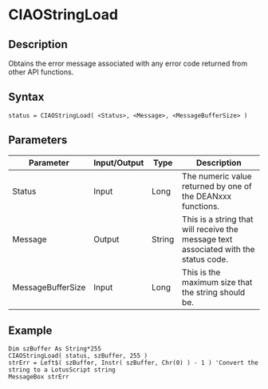 # CIAOStringLoad

## Description
Obtains the error message associated with any error code returned from other API functions.

## Syntax
```
status = CIAOStringLoad( <Status>, <Message>, <MessageBufferSize> )
```

## Parameters
| Parameter | Input/Output | Type | Description |
| --- | --- | --- | --- |
| Status | Input | Long | The numeric value returned by one of the DEANxxx functions. |
| Message | Output | String | This is a string that will receive the message text associated with the status code. |
| MessageBufferSize | Input | Long | This is the maximum size that the string should be. |

## Example
```
Dim szBuffer As String*255
CIAOStringLoad( status, szBuffer, 255 )
strErr = Left$( szBuffer, Instr( szBuffer, Chr(0) ) - 1 ) 'Convert the string to a LotusScript string
MessageBox strErr
```